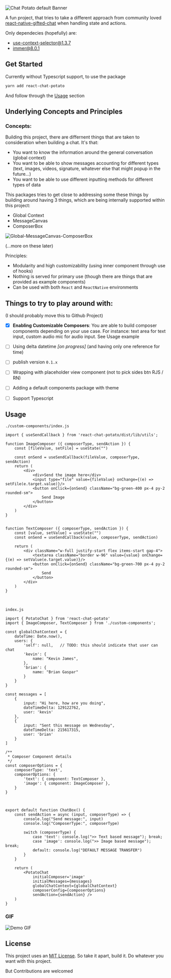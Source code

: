 ![Chat Potato default Banner](resources/img/Chat%20Potato.png)

A fun project, that tries to take a different approach from community loved [react-native-gifted-chat]() when handling state and actions.

Only dependecies (hopefully) are:
  - [use-context-selector@1.3.7](https://github.com/dai-shi/use-context-selector)
  - [immer@8.0.1](https://github.com/immerjs/immer)

## Get Started

Currently without Typescript support, to use the package

```bash
yarn add react-chat-potato
```

And follow through the [Usage](#usage) section

## Underlying Concepts and Principles

### Concepts:
Building this project, there are differnent things that are taken to consideration when building a chat.
It's that:
-  You want to know the information around the general conversation (global context)
- You want to be able to show messages accounting for different types (text, images, videos, signature, whatever else that might popup in the future...)
- You want to be able to use different inputting methods for different types of data

This packages tries to get close to addressing some these things by building around having 3 things, which are being internally supported within this project:
- Global Context
- MessageCanvas
- ComposerBox

![Global-MessageCanvas-ComposerBox](/resources/img/chat-potato-concept.png)

(...more on these later)

Principles:
- Modularity and high customizability (using inner component through use of hooks)
- Nothing is served for primary use (though there are things that are provided as example components)
- Can be used with both `React` and `ReactNative` environments

## Things to try to play around with: 
(I should probably move this to Github Project)

- [x] **Enabling Customizable Composers**: You are able to build composer components depending on your use case. For instance: text area for text input, custom audio mic for audio input. See Usage example
    
    
- [ ] Using delta datetime _[on progress]_ (and having only one reference for time)
- [ ] publish version `0.1.x` 
- [ ] Wrapping with placeholder view component (not to pick sides btn RJS / RN)
- [ ] Adding a default components package with theme
- [ ] Support Typescript

## Usage

`./custom-components/index.js`
```tsx
import { useSendCallback } from 'react-chat-potato/dist/lib/utils';

function ImageComposer ({ composerType, sendAction }) {
    const [fileValue, setFile] = useState("")

    const onSend = useSendCallback(fileValue, composerType, sendAction)
    return (
        <div>
            <div>Send the image here</div>
            <input type="file" value={fileValue} onChange={(e) => setFile(e.target.value)}/>
            <button onClick={onSend} className="bg-green-400 px-4 py-2 rounded-sm">
                Send Image
            </button>
        </div>
    )
}
    

function TextComposer ({ composerType, sendAction }) {
    const [value, setValue] = useState("")
    const onSend = useSendCallback(value, composerType, sendAction)

    return (
        <div className="w-full justify-start flex items-start gap-4">
            <textarea className="border w-96" value={value} onChange={(e) => setValue(e.target.value)}/>
            <button onClick={onSend} className="bg-green-700 px-4 py-2 rounded-sm">
                Send
            </button>
        </div>
    )
}
```
<br />

`index.js`
```tsx
import { PotatoChat } from 'react-chat-potato'
import { ImageComposer, TextComposer } from './custom-components';

const globalChatContext = {
    dateTime: Date.now(),
    users: {
        'self': null,   // TODO: this should indicate that user can chat
        'kevin': {
            name: "Kevin James",
        },
        'brian': {
            name: "Brian Gaspar"
        }
    }
}

const messages = [
    {
        input: "Hi here, how are you doing", 
        dateTimeDelta: 129122762,
        user: 'kevin'
    },
    { 
        input: "Sent this message on Wednesday", 
        dateTimeDelta: 215617315,
        user: 'brian'
    }
]

/**
 * Composer Component details
 */
const composerOptions = {
    composerType: 'text', 
    composerOptions: {
        'text': { component: TextComposer },
        'image': { component: ImageComposer },
    }
}



export default function ChatBox() {
    const sendAction = async (input, composerType) => {
        console.log("Send message:", input)
        console.log("ComposerType:", composerType)

        switch (composerType) {
            case 'text': console.log(">> Text based message"); break;
            case 'image': console.log(">> Image based message"); break;
            default: console.log("DEFAULT MESSAGE TRANSFER")
        }
    }

    return (
        <PotatoChat 
            initialComposer='image'
            initialMessages={messages}
            globalChatContext={globalChatContext}
            composerConfig={composerOptions}
            sendAction={sendAction} />
    )
}
```

### GIF

![Demo GIF](resources/using-react-chat-potato.gif)


## License

This project uses an [MIT License](LICENSE). So take it apart, build it. Do whatever you want with this project.

But Contributions are welcomed
